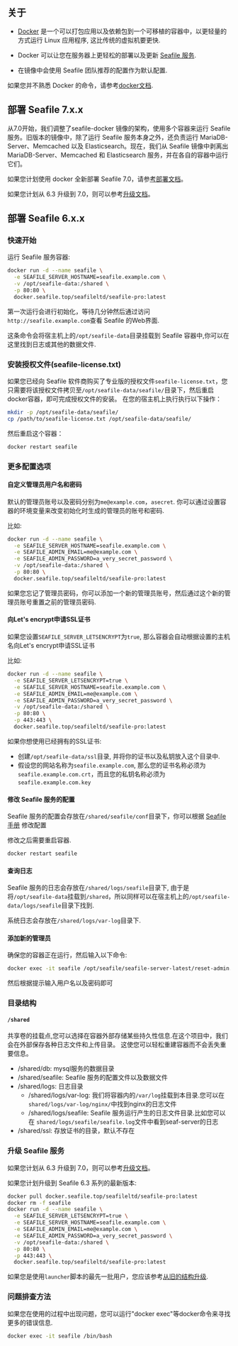 ## 关于

- [Docker](https://docker.com/) 是一个可以打包应用以及依赖包到一个可移植的容器中，以更轻量的方式运行 Linux 应用程序, 这比传统的虚拟机要更快.

- Docker 可以让您在服务器上更轻松的部署以及更新 [Seafile 服务](https://github.com/haiwen/seafile).

- 在镜像中会使用 Seafile 团队推荐的配置作为默认配置.

如果您并不熟悉 Docker 的命令，请参考[docker文档](https://docs.docker.com/engine/reference/commandline/cli/).

## 部署 Seafile 7.x.x

从7.0开始，我们调整了seafile-docker 镜像的架构，使用多个容器来运行 Seafile 服务。旧版本的镜像中，除了运行 Seafile 服务本身之外，还负责运行 MariaDB-Server、Memcached 以及 Elasticsearch。现在，我们从 Seafile 镜像中剥离出 MariaDB-Server、Memcached 和 Elasticsearch 服务，并在各自的容器中运行它们。

如果您计划使用 docker 全新部署 Seafile 7.0，请参[考部署文档](https://docs.seafile.com/published/seafile-manual-cn/docker/pro-edition/%E7%94%A8Docker%E9%83%A8%E7%BD%B2Seafile.md)。

如果您计划从 6.3 升级到 7.0，则可以参考[升级文档](https://docs.seafile.com/published/seafile-manual-cn/docker/pro-edition/6.3.x%20%E5%8D%87%E7%BA%A7%E4%B8%BA%207.0.x.md)。

## 部署 Seafile 6.x.x

### 快速开始

运行 Seafile 服务容器:

```sh
docker run -d --name seafile \
  -e SEAFILE_SERVER_HOSTNAME=seafile.example.com \
  -v /opt/seafile-data:/shared \
  -p 80:80 \
  docker.seafile.top/seafileltd/seafile-pro:latest
```

第一次运行会进行初始化，等待几分钟然后通过访问`http://seafile.example.com`查看 Seafile 的Web界面.

这条命令会将宿主机上的`/opt/seafile-data`目录挂载到 Seafile 容器中,你可以在这里找到日志或其他的数据文件.

### 安装授权文件(seafile-license.txt)

如果您已经向 Seafile 软件商购买了专业版的授权文件`seafile-license.txt`，您只需要将该授权文件拷贝至`/opt/seafile-data/seafile/`目录下，然后重启docker容器，即可完成授权文件的安装。
在您的宿主机上执行执行以下操作：

```sh
mkdir -p /opt/seafile-data/seafile/
cp /path/to/seafile-license.txt /opt/seafile-data/seafile/
```

然后重启这个容器：

```sh
docker restart seafile
```

### 更多配置选项

#### 自定义管理员用户名和密码

默认的管理员账号以及密码分别为`me@example.com`，`asecret`. 你可以通过设置容器的环境变量来改变初始化时生成的管理员的账号和密码.

比如:

```sh
docker run -d --name seafile \
  -e SEAFILE_SERVER_HOSTNAME=seafile.example.com \
  -e SEAFILE_ADMIN_EMAIL=me@example.com \
  -e SEAFILE_ADMIN_PASSWORD=a_very_secret_password \
  -v /opt/seafile-data:/shared \
  -p 80:80 \
  docker.seafile.top/seafileltd/seafile-pro:latest
```

如果您忘记了管理员密码，你可以添加一个新的管理员账号，然后通过这个新的管理员账号重置之前的管理员密码.

#### 向Let's encrypt申请SSL证书

如果您设置`SEAFILE_SERVER_LETSENCRYPT`为`true`, 那么容器会自动根据设置的主机名向Let's encrypt申请SSL证书

比如:

```sh
docker run -d --name seafile \
  -e SEAFILE_SERVER_LETSENCRYPT=true \
  -e SEAFILE_SERVER_HOSTNAME=seafile.example.com \
  -e SEAFILE_ADMIN_EMAIL=me@example.com \
  -e SEAFILE_ADMIN_PASSWORD=a_very_secret_password \
  -v /opt/seafile-data:/shared \
  -p 80:80 \
  -p 443:443 \
  docker.seafile.top/seafileltd/seafile-pro:latest
```

如果你想使用已经拥有的SSL证书:

- 创建`/opt/seafile-data/ssl`目录, 并将你的证书以及私钥放入这个目录中.
- 假设您的网站名称为`seafile.example.com`, 那么您的证书名称必须为`seafile.example.com.crt`，而且您的私钥名称必须为`seafile.example.com.key`

#### 修改 Seafile 服务的配置

Seafile 服务的配置会存放在`/shared/seafile/conf`目录下，你可以根据 [Seafile手册](https://manual.seafile.com/) 修改配置

修改之后需要重启容器.

```sh
docker restart seafile
```

#### 查询日志

Seafile 服务的日志会存放在`/shared/logs/seafile`目录下, 由于是将`/opt/seafile-data`挂载到`/shared`，所以同样可以在宿主机上的`/opt/seafile-data/logs/seafile`目录下找到.

系统日志会存放在`/shared/logs/var-log`目录下.

#### 添加新的管理员

确保您的容器正在运行，然后输入以下命令:

```sh
docker exec -it seafile /opt/seafile/seafile-server-latest/reset-admin.sh
```

然后根据提示输入用户名以及密码即可

### 目录结构

#### `/shared`

共享卷的挂载点,您可以选择在容器外部存储某些持久性信息.在这个项目中，我们会在外部保存各种日志文件和上传目录。 这使您可以轻松重建容器而不会丢失重要信息。

- /shared/db: mysql服务的数据目录
- /shared/seafile: Seafile 服务的配置文件以及数据文件
- /shared/logs: 日志目录
  - /shared/logs/var-log: 我们将容器内的`/var/log`挂载到本目录.您可以在`shared/logs/var-log/nginx/`中找到nginx的日志文件
  - /shared/logs/seafile: Seafile 服务运行产生的日志文件目录.比如您可以在 `shared/logs/seafile/seafile.log`文件中看到seaf-server的日志
- /shared/ssl: 存放证书的目录，默认不存在

### 升级 Seafile 服务

如果您计划从 6.3 升级到 7.0，则可以参考[升级文档](https://docs.seafile.com/published/seafile-manual-cn/docker/pro-edition/6.3.x%20%E5%8D%87%E7%BA%A7%E4%B8%BA%207.0.x.md)。

如果您计划升级到 Seafile 6.3 系列的最新版本:

```sh
docker pull docker.seafile.top/seafileltd/seafile-pro:latest
docker rm -f seafile
docker run -d --name seafile \
  -e SEAFILE_SERVER_LETSENCRYPT=true \
  -e SEAFILE_SERVER_HOSTNAME=seafile.example.com \
  -e SEAFILE_ADMIN_EMAIL=me@example.com \
  -e SEAFILE_ADMIN_PASSWORD=a_very_secret_password \
  -v /opt/seafile-data:/shared \
  -p 80:80 \
  -p 443:443 \
  docker.seafile.top/seafileltd/seafile-pro:latest
```

如果您是使用`launcher`脚本的最先一批用户，您应该参考[从旧的结构升级](https://github.com/haiwen/seafile-docker/blob/master/upgrade_from_old_format.md).

### 问题排查方法

如果您在使用的过程中出现问题，您可以运行"docker exec"等docker命令来寻找更多的错误信息.

```sh
docker exec -it seafile /bin/bash
```
